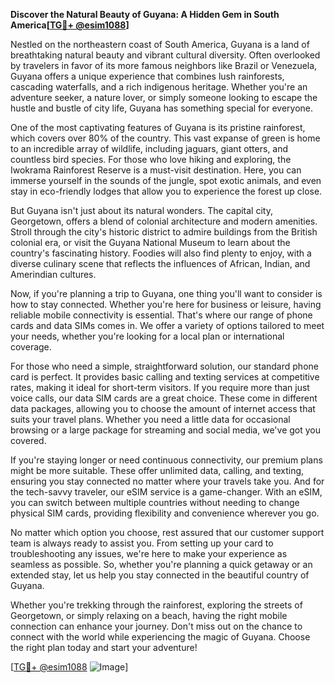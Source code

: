 **Discover the Natural Beauty of Guyana: A Hidden Gem in South America[[TG💪+ @esim1088](https://t.me/s/esim1088)]**

Nestled on the northeastern coast of South America, Guyana is a land of breathtaking natural beauty and vibrant cultural diversity. Often overlooked by travelers in favor of its more famous neighbors like Brazil or Venezuela, Guyana offers a unique experience that combines lush rainforests, cascading waterfalls, and a rich indigenous heritage. Whether you're an adventure seeker, a nature lover, or simply someone looking to escape the hustle and bustle of city life, Guyana has something special for everyone.

One of the most captivating features of Guyana is its pristine rainforest, which covers over 80% of the country. This vast expanse of green is home to an incredible array of wildlife, including jaguars, giant otters, and countless bird species. For those who love hiking and exploring, the Iwokrama Rainforest Reserve is a must-visit destination. Here, you can immerse yourself in the sounds of the jungle, spot exotic animals, and even stay in eco-friendly lodges that allow you to experience the forest up close.

But Guyana isn't just about its natural wonders. The capital city, Georgetown, offers a blend of colonial architecture and modern amenities. Stroll through the city's historic district to admire buildings from the British colonial era, or visit the Guyana National Museum to learn about the country's fascinating history. Foodies will also find plenty to enjoy, with a diverse culinary scene that reflects the influences of African, Indian, and Amerindian cultures.

Now, if you're planning a trip to Guyana, one thing you'll want to consider is how to stay connected. Whether you're here for business or leisure, having reliable mobile connectivity is essential. That's where our range of phone cards and data SIMs comes in. We offer a variety of options tailored to meet your needs, whether you're looking for a local plan or international coverage.

For those who need a simple, straightforward solution, our standard phone card is perfect. It provides basic calling and texting services at competitive rates, making it ideal for short-term visitors. If you require more than just voice calls, our data SIM cards are a great choice. These come in different data packages, allowing you to choose the amount of internet access that suits your travel plans. Whether you need a little data for occasional browsing or a large package for streaming and social media, we've got you covered.

If you're staying longer or need continuous connectivity, our premium plans might be more suitable. These offer unlimited data, calling, and texting, ensuring you stay connected no matter where your travels take you. And for the tech-savvy traveler, our eSIM service is a game-changer. With an eSIM, you can switch between multiple countries without needing to change physical SIM cards, providing flexibility and convenience wherever you go.

No matter which option you choose, rest assured that our customer support team is always ready to assist you. From setting up your card to troubleshooting any issues, we're here to make your experience as seamless as possible. So, whether you're planning a quick getaway or an extended stay, let us help you stay connected in the beautiful country of Guyana.

Whether you're trekking through the rainforest, exploring the streets of Georgetown, or simply relaxing on a beach, having the right mobile connection can enhance your journey. Don't miss out on the chance to connect with the world while experiencing the magic of Guyana. Choose the right plan today and start your adventure!

[[TG💪+ @esim1088](https://t.me/s/esim1088) ![Image](https://i.postimg.cc/Y0z9fWf4/image.png)]